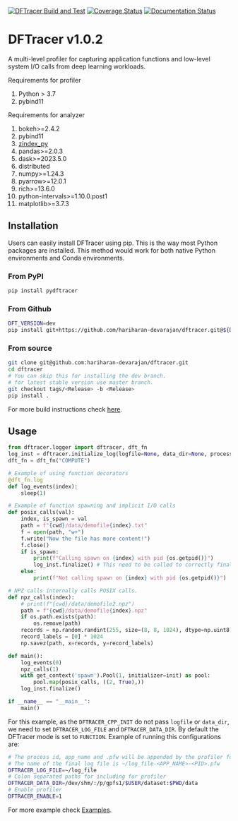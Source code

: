 [![DFTracer Build and Test](https://github.com/hariharan-devarajan/dftracer/actions/workflows/ci.yml/badge.svg)](https://github.com/hariharan-devarajan/dftracer/actions/workflows/ci.yml)
[![Coverage Status](https://coveralls.io/repos/github/hariharan-devarajan/dftracer/badge.svg?branch=feature/apis)](https://coveralls.io/github/hariharan-devarajan/dftracer?branch=dev)
[![Documentation Status](https://readthedocs.org/projects/dftracer/badge/?version=latest)](https://dftracer.readthedocs.io/en/latest/?badge=latest)

# DFTracer v1.0.2
A multi-level profiler for capturing application functions and low-level system I/O calls from deep learning workloads.

Requirements for profiler
1. Python > 3.7
2. pybind11

Requirements for analyzer
1. bokeh>=2.4.2
2. pybind11
3. [zindex_py](https://github.com/hariharan-devarajan/zindex.git)
4. pandas>=2.0.3
5. dask>=2023.5.0
6. distributed
7. numpy>=1.24.3
8. pyarrow>=12.0.1
9. rich>=13.6.0
10. python-intervals>=1.10.0.post1
11. matplotlib>=3.7.3

## Installation

Users can easily install DFTracer using pip. This is the way most Python packages are installed.
This method would work for both native Python environments and Conda environments.

### From PyPI

```bash
pip install pydftracer
```

### From Github

```bash
DFT_VERSION=dev
pip install git+https://github.com/hariharan-devarajan/dftracer.git@${DFT_VERSION}
```

### From source

```bash
git clone git@github.com:hariharan-devarajan/dftracer.git
cd dftracer
# You can skip this for installing the dev branch.
# for latest stable version use master branch.
git checkout tags/<Release> -b <Release>
pip install .
```

For more build instructions check [here](https://dftracer.readthedocs.io/en/latest/build.html).

## Usage

```python
from dftracer.logger import dftracer, dft_fn
log_inst = dftracer.initialize_log(logfile=None, data_dir=None, process_id=-1)
dft_fn = dft_fn("COMPUTE")

# Example of using function decorators
@dft_fn.log
def log_events(index):
    sleep(1)

# Example of function spawning and implicit I/O calls
def posix_calls(val):
    index, is_spawn = val
    path = f"{cwd}/data/demofile{index}.txt"
    f = open(path, "w+")
    f.write("Now the file has more content!")
    f.close()
    if is_spawn:
        print(f"Calling spawn on {index} with pid {os.getpid()}")
        log_inst.finalize() # This need to be called to correctly finalize DFTracer.
    else:
        print(f"Not calling spawn on {index} with pid {os.getpid()}")

# NPZ calls internally calls POSIX calls.
def npz_calls(index):
    # print(f"{cwd}/data/demofile2.npz")
    path = f"{cwd}/data/demofile{index}.npz"
    if os.path.exists(path):
        os.remove(path)
    records = np.random.randint(255, size=(8, 8, 1024), dtype=np.uint8)
    record_labels = [0] * 1024
    np.savez(path, x=records, y=record_labels)

def main():
    log_events(0)
    npz_calls(1)
    with get_context('spawn').Pool(1, initializer=init) as pool:
        pool.map(posix_calls, ((2, True),))
    log_inst.finalize()

if __name__ == "__main__":
    main()
```

For this example, as the `DFTRACER_CPP_INIT` do not pass `logfile` or `data_dir`, we need to set `DFTRACER_LOG_FILE` and `DFTRACER_DATA_DIR`.
By default the DFTracer mode is set to `FUNCTION`.
Example of running this configurations are:

```bash
# The process id, app_name and .pfw will be appended by the profiler for each app and process.
# The name of the final log file is ~/log_file-<APP_NAME>-<PID>.pfw
DFTRACER_LOG_FILE=~/log_file
# Colon separated paths for including for profiler
DFTRACER_DATA_DIR=/dev/shm/:/p/gpfs1/$USER/dataset:$PWD/data
# Enable profiler
DFTRACER_ENABLE=1
```

For more example check [Examples](https://dftracer.readthedocs.io/en/latest/examples.html).
